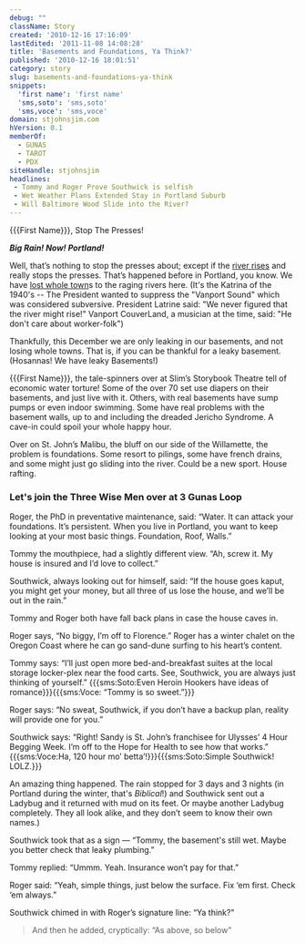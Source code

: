 ```yaml
---
debug: ""
className: Story
created: '2010-12-16 17:16:09'
lastEdited: '2011-11-08 14:08:28'
title: 'Basements and Foundations, Ya Think?'
published: '2010-12-16 18:01:51'
category: story
slug: basements-and-foundations-ya-think
snippets:
  'first name': 'first name'
  'sms,soto': 'sms,soto'
  'sms,voce': 'sms,voce'
domain: stjohnsjim.com
hVersion: 0.1
memberOf:
  - GUNAS
  - TAROT
  - PDX
siteHandle: stjohnsjim
headlines:
 - Tommy and Roger Prove Southwick is selfish
 - Wet Weather Plans Extended Stay in Portland Suburb
 - Will Baltimore Wood Slide into the River?
---
```

{{{First Name}}}, Stop The Presses!

_**Big Rain! Now! Portland!**_

Well, that’s nothing to stop the presses about; except if the [river rises][0] and really stops the presses. That’s happened before in Portland, you know. We have [lost whole town][1]s to the raging rivers here. (It's the Katrina of the 1940's -- The President wanted to suppress the "Vanport Sound" which was considered subversive. President Latrine said: "We never figured that the river might rise!" Vanport CouverLand, a musician at the time, said: "He don't care about worker-folk")

Thankfully, this December we are only leaking in our basements, and not losing whole towns. That is, if you can be thankful for a leaky basement. (Hosannas! We have leaky Basements!)

{{{First Name}}}, the tale-spinners over at Slim’s Storybook Theatre tell of economic water torture! Some of the over 70 set use diapers on their basements, and just live with it. Others, with real basements have sump pumps or even indoor swimming. Some have real problems with the basement walls, up to and including the dreaded Jericho Syndrome. A cave-in could spoil your whole happy hour.

Over on St. John’s Malibu, the bluff on our side of the Willamette, the problem is foundations. Some resort to pilings, some have french drains, and some might just go sliding into the river. Could be a new sport. House rafting.

### Let's join the Three Wise Men over at 3 Gunas Loop

Roger, the PhD in preventative maintenance, said: “Water. It can attack your foundations. It’s persistent. When you live in Portland, you want to keep looking at your most basic things. Foundation, Roof, Walls.”

Tommy the mouthpiece, had a slightly different view. “Ah, screw it. My house is insured and I’d love to collect.”

Southwick, always looking out for himself, said: “If the house goes kaput, you might get your money, but all three of us lose the house, and we’ll be out in the rain.”

Tommy and Roger both have fall back plans in case the house caves in.

Roger says, “No biggy, I’m off to Florence.” Roger has a winter chalet on the Oregon Coast where he can go sand-dune surfing to his heart’s content.

Tommy says: “I’ll just open more bed-and-breakfast suites at the local storage locker-plex near the food carts. See, Southwick, you are always just thinking of yourself.” {{{sms:Soto:Even Heroin Hookers have ideas of romance}}}{{{sms:Voce: “Tommy is so sweet.”}}}

Roger says: “No sweat, Southwick, if you don’t have a backup plan, reality will provide one for you.”

Southwick says: “Right! Sandy is St. John’s franchisee for Ulysses’ 4 Hour Begging Week. I’m off to the Hope for Health to see how that works.” {{{sms:Voce:Ha, 120 hour mo’ betta’!}}}{{{sms:Soto:Simple Southwick! LOLZ.}}}

An amazing thing happened. The rain stopped for 3 days and 3 nights (in Portland during the winter, that's _Biblical_!) and Southwick sent out a Ladybug and it returned with mud on its feet. Or maybe another Ladybug completely. They all look alike, and they don’t seem to know their own names.)

Southwick took that as a sign — “Tommy, the basement's still wet. Maybe you better check that leaky plumbing.”

Tommy replied: “Ummm. Yeah. Insurance won’t pay for that.”

Roger said: “Yeah, simple things, just below the surface. Fix ‘em first. Check ‘em always.”

Southwick chimed in with Roger’s signature line: “Ya think?"

> And then he added, cryptically: “As above, so below”



[0]: http://www.ohs.org/education/oregonhistory/historical_records/dspDocument.cfm?doc_ID=000C54BA-31CA-1E8B-891B80B0527200A7
[1]: http://kaga.wsulibs.wsu.edu/cdm-cchm_photo/results.php?CISOOP1=any&amp;CISOFIELD1=title&amp;CISOROOT=/cchm_photo&amp;CISOBOX1=Vanport
